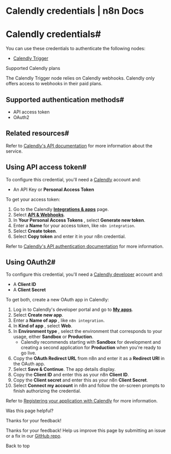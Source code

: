 # Calendly credentials | n8n Docs

[ ](https://github.com/n8n-io/n8n-docs/edit/main/docs/integrations/builtin/credentials/calendly.md "Edit this page")

# Calendly credentials#

You can use these credentials to authenticate the following nodes:

  * [Calendly Trigger](../../trigger-nodes/n8n-nodes-base.calendlytrigger/)

Supported Calendly plans

The Calendly Trigger node relies on Calendly webhooks. Calendly only offers access to webhooks in their paid plans.

## Supported authentication methods#

  * API access token
  * OAuth2

## Related resources#

Refer to [Calendly's API documentation](https://developer.calendly.com/getting-started) for more information about the service.

## Using API access token#

To configure this credential, you'll need a [Calendly](https://www.calendly.com/) account and:

  * An API Key or **Personal Access Token**

To get your access token:

  1. Go to the Calendly [**Integrations & apps**](https://calendly.com/integrations) page.
  2. Select [**API & Webhooks**](https://calendly.com/integrations/api_webhooks).
  3. In **Your Personal Access Tokens** , select **Generate new token**.
  4. Enter a **Name** for your access token, like `n8n integration`.
  5. Select **Create token**.
  6. Select **Copy token** and enter it in your n8n credential.

Refer to [Calendly's API authentication documentation](https://developer.calendly.com/how-to-authenticate-with-personal-access-tokens) for more information.

## Using OAuth2#

To configure this credential, you'll need a [Calendly developer](https://developer.calendly.com) account and:

  * A **Client ID**
  * A **Client Secret**

To get both, create a new OAuth app in Calendly:

  1. Log in to Calendly's developer portal and go to [**My apps**](https://developer.calendly.com/console/apps).
  2. Select **Create new app**.
  3. Enter a **Name of app** , like `n8n integration`.
  4. In **Kind of app** , select **Web**.
  5. In **Environment type** , select the environment that corresponds to your usage, either **Sandbox** or **Production**.
     * Calendly recommends starting with **Sandbox** for development and creating a second application for **Production** when you're ready to go live.
  6. Copy the **OAuth Redirect URL** from n8n and enter it as a **Redirect URI** in the OAuth app.
  7. Select **Save & Continue**. The app details display.
  8. Copy the **Client ID** and enter this as your n8n **Client ID**.
  9. Copy the **Client secret** and enter this as your n8n **Client Secret**.
  10. Select **Connect my account** in n8n and follow the on-screen prompts to finish authorizing the credential.

Refer to [Registering your application with Calendly](https://developer.calendly.com/create-a-developer-account) for more information.

Was this page helpful? 

Thanks for your feedback! 

Thanks for your feedback! Help us improve this page by submitting an issue or a fix in our [GitHub repo](https://github.com/n8n-io/n8n-docs). 

Back to top